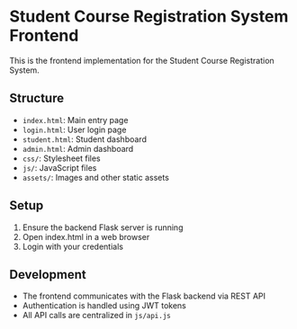 # Student Course Registration System Frontend

This is the frontend implementation for the Student Course Registration System.

## Structure
- `index.html`: Main entry page
- `login.html`: User login page
- `student.html`: Student dashboard
- `admin.html`: Admin dashboard
- `css/`: Stylesheet files
- `js/`: JavaScript files
- `assets/`: Images and other static assets

## Setup
1. Ensure the backend Flask server is running
2. Open index.html in a web browser
3. Login with your credentials

## Development
- The frontend communicates with the Flask backend via REST API
- Authentication is handled using JWT tokens
- All API calls are centralized in `js/api.js` 